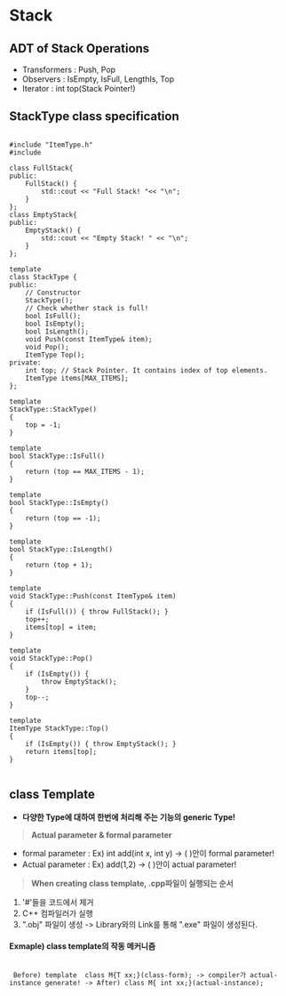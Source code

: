 Stack
==============
## ADT of Stack Operations
* Transformers : Push, Pop
* Observers : IsEmpty, IsFull, LengthIs, Top
* Iterator : int top(Stack Pointer!)

## StackType class specification
<pre><code>
#include "ItemType.h"
#include <iostream>

class FullStack{
public:
	FullStack() {
		std::cout << "Full Stack! "<< "\n";
	}
};
class EmptyStack{
public:
	EmptyStack() {
		std::cout << "Empty Stack! " << "\n";
	}
};

template <class ItemType>
class StackType {
public:
	// Constructor
	StackType();
	// Check whether stack is full!
	bool IsFull();
	bool IsEmpty();
	bool IsLength();
	void Push(const ItemType& item);
	void Pop();
	ItemType Top();
private:
	int top; // Stack Pointer. It contains index of top elements.
	ItemType items[MAX_ITEMS];
};

template <class ItemType>
StackType<ItemType>::StackType()
{
	top = -1;
}

template <class ItemType>
bool StackType<ItemType>::IsFull()
{
	return (top == MAX_ITEMS - 1);
}

template <class ItemType>
bool StackType<ItemType>::IsEmpty()
{
	return (top == -1);
}

template <class ItemType>
bool StackType<ItemType>::IsLength()
{
	return (top + 1);
}

template <class ItemType>
void StackType<ItemType>::Push(const ItemType& item)
{
	if (IsFull()) { throw FullStack(); }
	top++;
	items[top] = item;
}

template <class ItemType>
void StackType<ItemType>::Pop()
{
	if (IsEmpty()) {
		throw EmptyStack();
	}
	top--;
}

template <class ItemType>
ItemType StackType<ItemType>::Top()
{
	if (IsEmpty()) { throw EmptyStack(); }
	return items[top];
}
  </code></pre>

## class Template
* **다양한 Type에 대하여 한번에 처리해 주는 기능의 generic Type!**
> **Actual parameter & formal parameter**
  * formal parameter : Ex) int add(int x, int y) -> ( )안이 formal parameter!
  * Actual parameter : Ex) add(1,2) -> ( )안이 actual parameter!
> **When creating class template, .cpp파일이 실행되는 순서**
 1) '#'들을 코드에서 제거
 2) C++ 컴파일러가 실행
 3) ".obj" 파일이 생성 -> Library와의 Link를 통해 ".exe" 파일이 생성된다.
 #### Exmaple) class template의 작동 메커니즘
 <pre><code> 
 Before) template <class T> class M{T xx;}(class-form); -> compiler가 actual-instance generate! -> After) class M<int>{ int xx;}(actual-instance);
 </code></pre>

 
